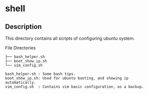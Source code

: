 # shell
## Description
This directory contains all scripts of configuring ubuntu system.  

File Directories
```
├── bash_helper.sh
├── boot_show_ip.sh
└── vim_config.sh

bash_helper.sh : Some bash tips.
boot_show_ip.sh: Used for ubuntu booting, and showing ip automatically.
vim_config.sh  : Contains vim basic configuration, as a backup.
```
